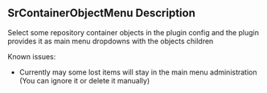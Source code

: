 ## SrContainerObjectMenu Description

Select some repository container objects in the plugin config and the plugin provides it as main menu dropdowns with the objects children

Known issues:
- Currently may some lost items will stay in the main menu administration (You can ignore it or delete it manually)
